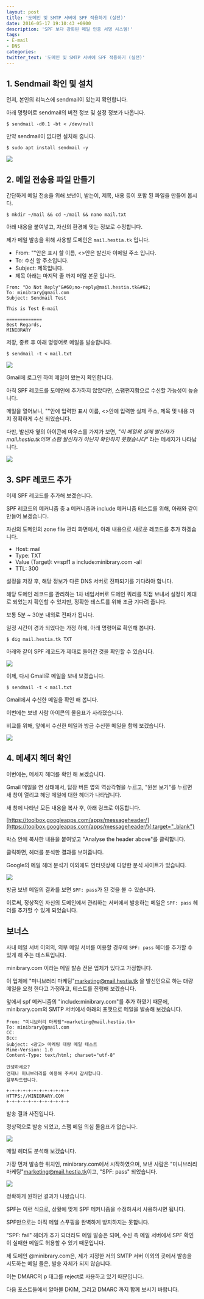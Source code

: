 ```yaml
---
layout: post
title: '도메인 및 SMTP 서버에 SPF 적용하기 (실전)'
date: 2016-05-17 19:10:43 +0900
description: 'SPF 보다 강화된 메일 인증 서명 시스템!'
tags:
- E-mail
- DNS
categories:
twitter_text: '도메인 및 SMTP 서버에 SPF 적용하기 (실전)'
---
```


## 1. Sendmail 확인 및 설치

먼저, 본인의 리눅스에 sendmail이 있는지 확인합니다.

아래 명령어로 sendmail의 버전 정보 및 설정 정보가 나옵니다.

```
$ sendmail -d0.1 -bt < /dev/null
```

만약 sendmail이 없다면 설치해 줍니다.

```
$ sudo apt install sendmail -y
```

<a href="https://googledrive.com/host/0Bw2KEQNBe4nMZW91OWJNZ2lmX0k/img-2016-0518-007.png" data-lightbox="252"><img src="https://googledrive.com/host/0Bw2KEQNBe4nMZW91OWJNZ2lmX0k/img-2016-0518-007.png"></a>

## 2. 메일 전송용 파일 만들기

간단하게 메일 전송을 위해 보낸이, 받는이, 제목, 내용 등이 포함 된 파일을 만들어 봅시다.

```
$ mkdir ~/mail && cd ~/mail && nano mail.txt
```

아래 내용을 붙여넣고, 자신의 환경에 맞는 정보로 수정합니다.

제가 메일 발송을 위해 사용할 도메인은 `mail.hestia.tk` 입니다.

* From:  ""안은 표시 할 이름, <>안은 발신자 이메일 주소 입니다.
* To: 수신 할 주소입니다.
* Subject: 제목입니다.
* 제목 아래는 마지막 줄 까지 메일 본문 입니다.

```
From: "Do Not Reply"&#60;no-reply@mail.hestia.tk&#62;
To: minibrary@gmail.com
Subject: Sendmail Test

This is Test E-mail

=============
Best Regards,
MINIBRARY
```

저장, 종료 후 아래 명령어로 메일을 발송합니다.

```
$ sendmail -t < mail.txt
```

<a href="https://googledrive.com/host/0Bw2KEQNBe4nMZW91OWJNZ2lmX0k/img-2016-0517-002.png" data-lightbox="252"><img src="https://googledrive.com/host/0Bw2KEQNBe4nMZW91OWJNZ2lmX0k/img-2016-0517-002.png"></a>

Gmail에 로그인 하여 메일이 왔는지 확인합니다.

아직 SPF 레코드를 도메인에 추가하지 않았다면, 스팸편지함으로 수신할 가능성이 높습니다.

메일을 열어보니, ""안에 입력한 표시 이름, <>안에 입력한 실제 주소, 제목 및 내용 까지 정확하게 수신 되었습니다.

다만, 발신자 옆의 아이콘에 마우스를 가져가 보면, *"이 메일의 실제 발신자가 mail.hestia.tk이며 스팸 발신자가 아닌지 확인하지 못했습니다"* 라는 메세지가 나타납니다.

<a href="https://googledrive.com/host/0Bw2KEQNBe4nMZW91OWJNZ2lmX0k/img-2016-0517-003.png" data-lightbox="252"><img src="https://googledrive.com/host/0Bw2KEQNBe4nMZW91OWJNZ2lmX0k/img-2016-0517-003.png"></a>

## 3. SPF 레코드 추가

이제 SPF 레코드를 추가해 보겠습니다.

SPF 레코드의 메커니즘 중 a 메커니즘과 include 메커니즘 테스트를 위해, 아래와 같이 만들어 보겠습니다.

자신의 도메인의 zone file 관리 화면에서, 아래 내용으로 새로운 레코드를 추가 하겠습니다.


* Host: mail
* Type: TXT
* Value (Target): v=spf1 a include:minibrary.com -all
* TTL: 300

설정을 저장 후, 해당 정보가 다른 DNS 서버로 전파되기를 기다려야 합니다.

해당 도메인 레코드를 관리하는 1차 네임서버로 도메인 쿼리를 직접 보내서 설정이 제대로 되었는지 확인할 수 있지만, 정확한 테스트를 위해 조금 기다려 줍니다.

보통 5분 ~ 30분 내외로 전파가 됩니다.

일정 시간이 경과 되었다는 가정 하에, 아래 명령어로 확인해 봅니다.

```
$ dig mail.hestia.tk TXT
```

아래와 같이 SPF 레코드가 제대로 들어간 것을 확인할 수 있습니다.

<a href="https://googledrive.com/host/0Bw2KEQNBe4nMZW91OWJNZ2lmX0k/img-2016-0518-008.png" data-lightbox="252"><img src="https://googledrive.com/host/0Bw2KEQNBe4nMZW91OWJNZ2lmX0k/img-2016-0518-008.png"></a>

이제, 다시 Gmail로 메일을 보내 보겠습니다.

```
$ sendmail -t < mail.txt
```

Gmail에서 수신한 메일을 확인 해 봅니다.

이번에는 보낸 사람 아이콘의 물음표가 사라졌습니다.

비교를 위해, 앞에서 수신한 메일과 방금 수신한 메일을 함께 보겠습니다.

<a href="https://googledrive.com/host/0Bw2KEQNBe4nMZW91OWJNZ2lmX0k/img-2016-0517-004.png" data-lightbox="252"><img src="https://googledrive.com/host/0Bw2KEQNBe4nMZW91OWJNZ2lmX0k/img-2016-0517-004.png"></a>

## 4. 메세지 헤더 확인

이번에는, 메세지 헤더를 확인 해 보겠습니다.

Gmail 메일을 연 상태에서, 답장 버튼 옆의 역삼각형을 누르고, "원본 보기"를 누르면 새 창이 열리고 헤당 메일에 대한 헤더가 나타납니다.

새 창에 나타난 모든 내용을 복사 후, 아래 링크로 이동합니다.

[https://toolbox.googleapps.com/apps/messageheader/](https://toolbox.googleapps.com/apps/messageheader/){:target="_blank"}

박스 안에 복사한 내용을 붙여넣고 "Analyse the header above"를 클릭합니다.

클릭하면, 헤더를 분석한 결과를 보여줍니다.

Google의 메일 헤더 분석기 이외에도 인터넷상에 다양한 분석 사이트가 있습니다.

<a href="https://googledrive.com/host/0Bw2KEQNBe4nMZW91OWJNZ2lmX0k/img-2016-0518-012.png" data-lightbox="252"><img src="https://googledrive.com/host/0Bw2KEQNBe4nMZW91OWJNZ2lmX0k/img-2016-0518-012.png"></a>

방금 보낸 메일의 결과를 보면 `SPF: pass`가 된 것을 볼 수 있습니다.

이로써, 정상적인 자신의 도메인에서 관리하는 서버에서 발송하는 메일은 `SPF: pass` 헤더를 추가할 수 있게 되었습니다.

## 보너스

사내 메일 서버 이외의, 외부 메일 서버를 이용할 경우에 `SPF: pass` 헤더를 추가할 수 있게 해 주는 테스트입니다.

minibrary.com 이라는 메일 발송 전문 업체가 있다고 가정합니다.

이 업체에 "미니브러리 마케팅"<marketing@mail.hestia.tk> 을 발신인으로 하는 대량 메일을 요청 한다고 가정하고, 테스트를 진행해 보겠습니다.

앞에서 spf 메커니즘의 "include:minibrary.com"를 추가 하였기 때문에, minibrary.com의 SMTP 서버에서 아래의 포맷으로 메일을 발송해 보겠습니다.

```
From: "미니브러리 마케팅"<marketing@mail.hestia.tk>
To: minibrary@gmail.com
CC:
Bcc:
Subject: <광고> 마케팅 대량 메일 테스트
Mime-Version: 1.0
Content-Type: text/html; charset="utf-8"

안녕하세요?
언제나 미니브러리를 이용해 주셔서 감사합니다.
잘부탁드립니다.

+-+-+-+-+-+-+-+-+-+-+-+
HTTPS://MINIBRARY.COM
+-+-+-+-+-+-+-+-+-+-+-+
```

발송 결과 사진입니다.

정상적으로 발송 되었고, 스팸 메일 의심 물음표가 없습니다.

<a href="https://googledrive.com/host/0Bw2KEQNBe4nMZW91OWJNZ2lmX0k/img-2016-0518-010.png" data-lightbox="252"><img src="https://googledrive.com/host/0Bw2KEQNBe4nMZW91OWJNZ2lmX0k/img-2016-0518-010.png"></a>

메일 헤더도 분석해 보겠습니다.

가장 먼저 발송한 위치인, minibrary.com에서 시작하였으며, 보낸 사람은 "미니브러리 마케팅"<marketing@mail.hestia.tk>이고, "SPF: pass" 되었습니다.

<a href="https://googledrive.com/host/0Bw2KEQNBe4nMZW91OWJNZ2lmX0k/img-2016-0518-011.png" data-lightbox="252"><img src="https://googledrive.com/host/0Bw2KEQNBe4nMZW91OWJNZ2lmX0k/img-2016-0518-011.png"></a>

정확하게 원하던 결과가 나왔습니다.

SPF는 이런 식으로, 상황에 맞게 SPF 메커니즘을 수정하셔서 사용하시면 됩니다.

SPF만으로는 아직 메일 스푸핑을 완벽하게 방지하지는 못합니다.

"SPF: fail" 헤더가 추가 되더라도 메일 발송은 되며, 수신 측 메일 서버에서 SPF 확인이 실패한 메일도 허용할 수 있기 때문입니다.

제 도메인 @minibrary.com은, 제가 지정한 저의 SMTP 서버 이외의 곳에서 발송을 시도하는 메일 들은, 발송 자체가 되지 않습니다.

이는 DMARC의 p 태그를 reject로 사용하고 있기 때문입니다.

다음 포스트들에서 알아볼 DKIM, 그리고 DMARC 까지 함께 보시기 바랍니다.

